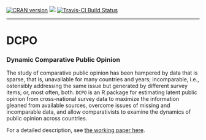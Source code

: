 [![CRAN version](http://www.r-pkg.org/badges/version/DCPO)](https://cran.r-project.org/web/packages/DCPO/index.html) ![](http://cranlogs.r-pkg.org/badges/grand-total/DCPO) [![Travis-CI Build Status](https://travis-ci.org/fsolt/DCPO.svg?branch=master)](https://travis-ci.org/fsolt/DCPO)

------------------------------------------------------------------------
DCPO
=========

### Dynamic Comparative Public Opinion

The study of comparative public opinion has been hampered by data that is sparse, that is, unavailable for many countries and years; incomparable, i.e., ostensibly addressing the same issue but generated by different survey items; or, most often, both.  `DCPO` is an R package for estimating latent public opinion from cross-national survey data to maximize the information gleaned from available sources, overcome issues of missing and incomparable data, and allow comparativists to examine the dynamics of public opinion across countries.

For a detailed description, see [the working paper here](https://github.com/fsolt/dcpo_article/blob/master/paper/dcpo_article.pdf).
